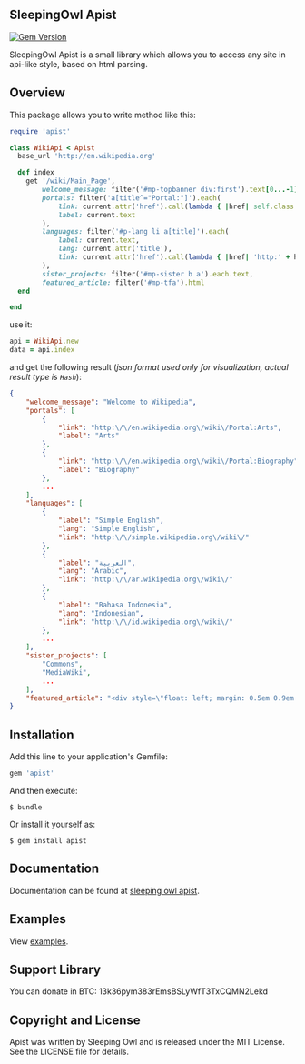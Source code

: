 ## SleepingOwl Apist

[![Gem Version](https://badge.fury.io/rb/apist.svg)](http://badge.fury.io/rb/apist)

SleepingOwl Apist is a small library which allows you to access any site in api-like style, based on html parsing.

## Overview

This package allows you to write method like this:

```ruby
require 'apist'

class WikiApi < Apist
  base_url 'http://en.wikipedia.org'

  def index
    get '/wiki/Main_Page',
        welcome_message: filter('#mp-topbanner div:first').text[0...-1],
        portals: filter('a[title^="Portal:"]').each(
            link: current.attr('href').call(lambda { |href| self.class.base_url + href }),
            label: current.text
        ),
        languages: filter('#p-lang li a[title]').each(
            label: current.text,
            lang: current.attr('title'),
            link: current.attr('href').call(lambda { |href| 'http:' + href })
        ),
        sister_projects: filter('#mp-sister b a').each.text,
        featured_article: filter('#mp-tfa').html
  end

end
```

use it:

```ruby
api = WikiApi.new
data = api.index
```

and get the following result (*json format used only for visualization, actual result type is `Hash`*):

```json
{
    "welcome_message": "Welcome to Wikipedia",
    "portals": [
        {
            "link": "http:\/\/en.wikipedia.org\/wiki\/Portal:Arts",
            "label": "Arts"
        },
        {
            "link": "http:\/\/en.wikipedia.org\/wiki\/Portal:Biography",
            "label": "Biography"
        },
        ...
    ],
    "languages": [
        {
            "label": "Simple English",
            "lang": "Simple English",
            "link": "http:\/\/simple.wikipedia.org\/wiki\/"
        },
        {
            "label": "العربية",
            "lang": "Arabic",
            "link": "http:\/\/ar.wikipedia.org\/wiki\/"
        },
        {
            "label": "Bahasa Indonesia",
            "lang": "Indonesian",
            "link": "http:\/\/id.wikipedia.org\/wiki\/"
        },
        ...
    ],
    "sister_projects": [
        "Commons",
        "MediaWiki",
        ...
    ],
    "featured_article": "<div style=\"float: left; margin: 0.5em 0.9em 0.4em 0em;\">...<\/div>"
}
```

## Installation

Add this line to your application's Gemfile:

```ruby
gem 'apist'
```

And then execute:

    $ bundle

Or install it yourself as:

    $ gem install apist

## Documentation

Documentation can be found at [sleeping owl apist](http://sleeping-owl-apist.gopagoda.com/en/ruby/documentation).

## Examples

View [examples](http://sleeping-owl-apist.gopagoda.com/en/ruby#examples).

## Support Library

You can donate in BTC: 13k36pym383rEmsBSLyWfT3TxCQMN2Lekd

## Copyright and License

Apist was written by Sleeping Owl and is released under the MIT License. See the LICENSE file for details.